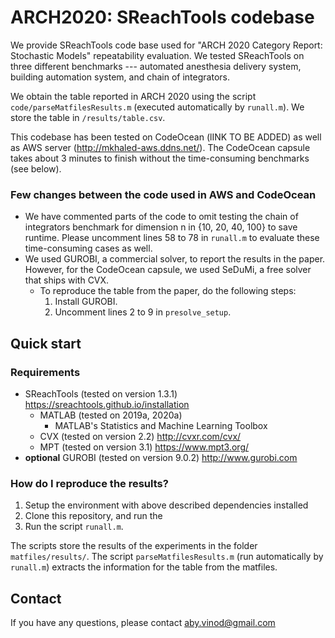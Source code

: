 # ARCH2020: SReachTools codebase

We provide SReachTools code base used for "ARCH 2020 Category Report: Stochastic
Models" repeatability evaluation. We tested SReachTools on three different
benchmarks --- automated anesthesia delivery system, building automation system,
and chain of integrators. 

We obtain the table reported in ARCH 2020 using the script
`code/parseMatfilesResults.m` (executed automatically by `runall.m`). We store
the table in `/results/table.csv`.

This codebase has been tested on CodeOcean (lINK TO BE ADDED) as well as AWS
server (http://mkhaled-aws.ddns.net/). The CodeOcean capsule takes about 3
minutes to finish without the time-consuming benchmarks (see below).

### Few changes between the code used in AWS and CodeOcean

- We have commented parts of the code to omit testing the chain of integrators
  benchmark for dimension n in {10, 20, 40, 100} to save runtime. Please
  uncomment lines 58 to 78  in `runall.m` to evaluate these time-consuming cases
  as well.
- We used GUROBI, a commercial solver, to report the results in the paper.
  However, for the CodeOcean capsule, we used SeDuMi, a free solver that ships
  with CVX.
  - To reproduce the table from the paper, do the following steps:
    1. Install GUROBI.
    1. Uncomment lines 2 to 9 in `presolve_setup`.

## Quick start

### Requirements

- SReachTools (tested on version 1.3.1) https://sreachtools.github.io/installation
    - MATLAB (tested on 2019a, 2020a)
        - MATLAB's Statistics and Machine Learning Toolbox
    - CVX (tested on version 2.2) http://cvxr.com/cvx/
    - MPT (tested on version 3.1) https://www.mpt3.org/
- **optional** GUROBI (tested on version 9.0.2) http://www.gurobi.com

### How do I reproduce the results?

1. Setup the environment with above described dependencies installed
1. Clone this repository, and run the
1. Run the script `runall.m`.

The scripts store the results of the experiments in the folder
`matfiles/results/`. The script `parseMatfilesResults.m` (run automatically by
`runall.m`) extracts the information for the table from the matfiles.

## Contact

If you have any questions, please contact aby.vinod@gmail.com

